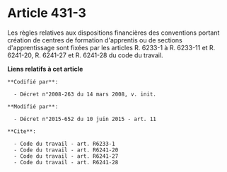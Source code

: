 # Article 431-3

Les règles relatives aux dispositions financières des conventions portant création de centres de formation d'apprentis ou de
sections d'apprentissage sont fixées par les articles R. 6233-1 à R. 6233-11 et R. 6241-20, R. 6241-27 et R. 6241-28 du code
du travail.

**Liens relatifs à cet article**

	**Codifié par**:

	  - Décret n°2008-263 du 14 mars 2008, v. init.

	**Modifié par**:

	  - Décret n°2015-652 du 10 juin 2015 - art. 11

	**Cite**:

	  - Code du travail - art. R6233-1
	  - Code du travail - art. R6241-20
	  - Code du travail - art. R6241-27
	  - Code du travail - art. R6241-28
